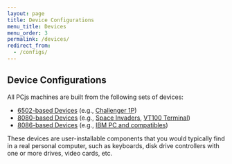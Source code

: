 ```yaml
---
layout: page
title: Device Configurations
menu_title: Devices
menu_order: 3
permalink: /devices/
redirect_from:
  - /configs/
---
```


Device Configurations
---

All PCjs machines are built from the following sets of devices:
 
* [6502-based Devices](c1p/) (e.g., [Challenger 1P](c1p/machine/))
* [8080-based Devices](pc8080/) (e.g., [Space Invaders](pc8080/machine/invaders/), [VT100 Terminal](pc8080/machine/vt100/))
* [8086-based Devices](pcx86/) (e.g., [IBM PC and compatibles](pcx86/machine/))

These devices are user-installable components that you would typically find in a real personal computer,
such as keyboards, disk drive controllers with one or more drives, video cards, etc.
